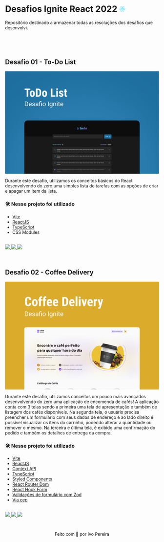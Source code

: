 # Desafios Ignite React 2022 <img width="20" height="20" src="https://raw.githubusercontent.com/devicons/devicon/master/icons/react/react-original.svg" />

Repositório destinado a armazenar todas as resoluções dos desafios que desenvolvi.

<br />

&nbsp;

## Desafio 01 - To-Do List
<img src="images/todo-list.png" align="center" />

Durante este desafio, utilizamos os conceitos básicos do React desenvolvendo do zero uma simples lista de tarefas com as opções de criar e apagar um item da lista.

### 🛠️ Nesse projeto foi utilizado

* [Vite](https://vitejs.dev/)
* [ReactJS](https://reactjs.org/)
* [TypeScript](https://www.typescriptlang.org/)
* CSS Modules

<br />

<a href="https://todo-list-ignite-ivopereira-jr.vercel.app/" target="_blank">
<img src="https://user-images.githubusercontent.com/71772559/178192066-d52e0cf7-906e-4baa-80f3-4b49dde153c0.png" />
</a>

<a href="/todo-list" target="_blank">
<img src="https://user-images.githubusercontent.com/71772559/178192378-234b9c46-7e31-47fb-8ddf-245617d8b198.png" />
</a>

<a href="https://www.figma.com/file/0n0zDN7zbzhRbaEO74Xesx/ToDo-List/duplicate" target="_blank">
<img src="https://user-images.githubusercontent.com/71772559/178192253-4fe4757c-de57-4878-a38c-a483c25670b1.png" />
</a>

&nbsp;

## Desafio 02 - Coffee Delivery
<img src="images/coffee-delivery.png" align="center" />

Durante este desafio, utilizamos conceitos um pouco mais avançados desenvolvendo do zero uma aplicação de encomenda de cafés! A aplicação conta com 3 telas sendo a primeira uma tela de apresentação e também de listagem dos cafés disponíveis. Na segunda tela, o usuário precisa preencher um formulário com seus dados de endereço e ao lado direito é possível visualizar os itens do carrinho, podendo alterar a quantidade ou remover o mesmo. Na terceira e última tela, é exibido uma confirmação do pedido e também os detalhes de entrega da compra.

### 🛠️ Nesse projeto foi utilizado

* [Vite](https://vitejs.dev/)
* [ReactJS](https://reactjs.org/)
* [Context API](https://reactjs.org/docs/context.html)
* [TypeScript](https://www.typescriptlang.org/)
* [Styled Components](https://styled-components.com/)
* [React Router Dom](https://reactrouter.com/en/main)
* [React Hook Form](https://react-hook-form.com/)
* [Validações de formulário com Zod](https://github.com/colinhacks/zod)
* [Via cep](https://viacep.com.br/)

<br />

<a href="https://coffee-delivery-ignite-ivopereira-jr.vercel.app/" target="_blank">
<img src="https://user-images.githubusercontent.com/71772559/178192066-d52e0cf7-906e-4baa-80f3-4b49dde153c0.png" />
</a>

<a href="/coffee-delivery" target="_blank">
<img src="https://user-images.githubusercontent.com/71772559/178192378-234b9c46-7e31-47fb-8ddf-245617d8b198.png" />
</a>

<a href="https://www.figma.com/file/5yT9ZzZmRQRS4yivGGB3pl/Coffee-Delivery/duplicate" target="_blank">
<img src="https://user-images.githubusercontent.com/71772559/178192253-4fe4757c-de57-4878-a38c-a483c25670b1.png" />
</a>

&nbsp;

<p align="center">Feito com 💜 por Ivo Pereira</p>